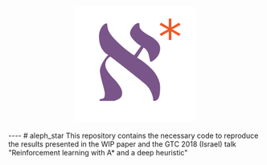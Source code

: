 <div align="center">
  <img src="./aleph_star_logo.png"><br><br>
</div>
----
# aleph_star
This repository contains the necessary code to reproduce the results presented in the WIP paper and the GTC 2018 (Israel) talk "Reinforcement learning with A* and a deep heuristic"
